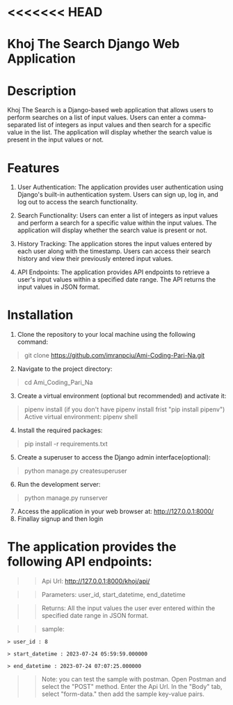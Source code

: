 <<<<<<< HEAD
=======
# Khoj The Search Django Web Application
# Description
Khoj The Search is a Django-based web application that allows users to perform searches on a list of input values. Users can enter a comma-separated list of integers as input values and then search for a specific value in the list. The application will display whether the search value is present in the input values or not.

# Features
1. User Authentication: The application provides user authentication using Django's built-in authentication system. Users can sign up, log in, and log out to access the search functionality.

2. Search Functionality: Users can enter a list of integers as input values and perform a search for a specific value within the input values. The application will display whether the search value is present or not.

3. History Tracking: The application stores the input values entered by each user along with the timestamp. Users can access their search history and view their previously entered input values.

4. API Endpoints: The application provides API endpoints to retrieve a user's input values within a specified date range. The API returns the input values in JSON format.

# Installation
1. Clone the repository to your local machine using the following command:
  > git clone https://github.com/imranpciu/Ami-Coding-Pari-Na.git
2. Navigate to the project directory:
  > cd Ami_Coding_Pari_Na
3. Create a virtual environment (optional but recommended) and activate it:
  > pipenv install (if you don't have pipenv install frist "pip install pipenv")
  > Active virtual environment: pipenv shell
4. Install the required packages:
  > pip install -r requirements.txt
5. Create a superuser to access the Django admin interface(optional):
  > python manage.py createsuperuser
6. Run the development server:
  > python manage.py runserver
7. Access the application in your web browser at: http://127.0.0.1:8000/
8. Finallay signup and then login


# The application provides the following API endpoints:

>> Api Url: http://127.0.0.1:8000/khoj/api/

>> Parameters: user_id, start_datetime, end_datetime

>> Returns: All the input values the user ever entered within the specified date range in JSON format.

>> sample:

    > user_id : 8
    
    > start_datetime : 2023-07-24 05:59:59.000000
    
    > end_datetime : 2023-07-24 07:07:25.000000
    
>> Note: you can test the sample with postman. Open Postman and select the "POST" method. Enter the Api Url. In the "Body" tab, select 
"form-data." then add the sample key-value pairs. 


